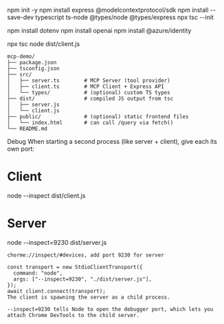 npm init -y
npm install express @modelcontextprotocol/sdk 
npm install --save-dev typescript ts-node @types/node @types/express
npx tsc --init

npm install dotenv
npm install openai
npm install @azure/identity

npx tsc
node dist/client.js

```
mcp-demo/
├── package.json
├── tsconfig.json
├── src/
│   ├── server.ts        # MCP Server (tool provider)
│   ├── client.ts        # MCP Client + Express API
│   └── types/           # (optional) custom TS types
├── dist/                # compiled JS output from tsc
│   ├── server.js
│   └── client.js
├── public/              # (optional) static frontend files
│   └── index.html       # can call /query via fetch()
└── README.md
```

Debug
When starting a second process (like server + client), give each its own port:

# Client
node --inspect dist/client.js

# Server
node --inspect=9230 dist/server.js
```
chorme://inspect/#devices, add port 9230 for server

const transport = new StdioClientTransport({
  command: "node",
  args: ["--inspect=9230", "./dist/server.js"],
});
await client.connect(transport);
The client is spawning the server as a child process.

--inspect=9230 tells Node to open the debugger port, which lets you attach Chrome DevTools to the child server.
```
